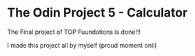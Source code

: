 # The Odin Project 5 - Calculator

The Final project of TOP Fuundations is done!!! 

I made this project all by myself (proud moment onli)